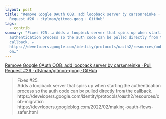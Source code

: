 ```yaml
---
layout: post
title: "Remove Google OAuth OOB, add loopback server by carsonreinke · Pull
  Request #26 · dtylman/gitmoo-goog · GitHub"
tags:
  - contrib
summary: "Fixes #25. ↵ Adds a loopback server that spins up when starting the
  authentication process so the auth code can be pulled directly from the
  callback. ↵
  https://developers.google.com/identity/protocols/oauth2/resources/oob-migrati\
  on…"
---
```


[Remove Google OAuth OOB, add loopback server by carsonreinke · Pull Request #26 · dtylman/gitmoo-goog · GitHub](https://github.com/dtylman/gitmoo-goog/pull/26)

<blockquote><p>
Fixes #25.<br>Adds a loopback server that spins up when starting the authentication process so the auth code can be pulled directly from the callback.<br>https://developers.google.com/identity/protocols/oauth2/resources/oob-migration<br>https://developers.googleblog.com/2022/02/making-oauth-flows-safer.html
</p></blockquote>
